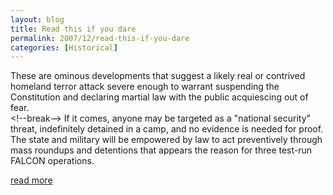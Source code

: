 ```yaml
---
layout: blog
title: Read this if you dare
permalink: 2007/12/read-this-if-you-dare
categories: [Historical]
---
```


<p>These are ominous developments that suggest a likely real or contrived homeland terror attack severe enough to warrant suspending the Constitution and declaring martial law with the public acquiescing out of fear.<br />
&lt;!--break--> If it comes, anyone may be targeted as a "national security" threat, indefinitely detained in a camp, and no evidence is needed for proof. The state and military will be empowered by law to act preventively through mass roundups and detentions that appears the reason for three test-run FALCON operations.</p>
<p><a href="http://smirkingchimp.com/thread/11603">read more</a></p>
